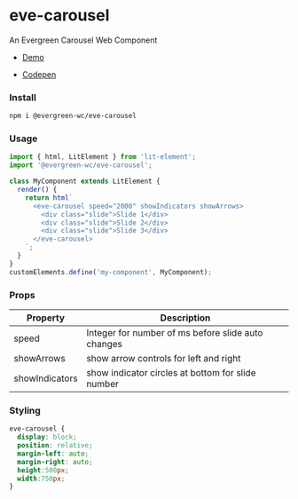 # eve-carousel

An Evergreen Carousel Web Component

* [Demo](https://hutchgrant.github.io/evergreen-web-components/docs/carousel)

* [Codepen](https://codepen.io/hutchgrant/pen/gOPGaMR)

### Install

```bash
npm i @evergreen-wc/eve-carousel
```

### Usage

```js
import { html, LitElement } from 'lit-element';
import '@evergreen-wc/eve-carousel';

class MyComponent extends LitElement {
  render() {
    return html`
      <eve-carousel speed="2000" showIndicators showArrows>
        <div class="slide">Slide 1</div>
        <div class="slide">Slide 2</div>
        <div class="slide">Slide 3</div>
      </eve-carousel>
    `;
  }
}
customElements.define('my-component', MyComponent);
```

### Props

| Property | Description |
| -------- | ----------- |
| speed    | Integer for number of ms before slide auto changes |
| showArrows  | show arrow controls for left and right |
| showIndicators   | show indicator circles at bottom for slide number |

### Styling

```css
eve-carousel {
  display: block;
  position: relative;
  margin-left: auto;
  margin-right: auto;
  height:500px;
  width:750px;
}
```

